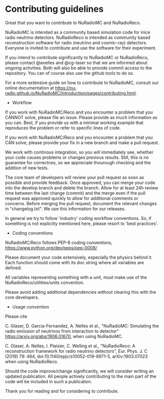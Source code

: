 # Contributing guidelines

Great that you want to contribute to NuRadioMC and NuRadioReco.

NuRadioMC is intended as a community based simulation code for inice radio neutrino detectors. 
NuRadioReco is intended as community based reconstruction software for radio (neutrino and cosmic-ray) detectors.
Everyone is invited to contribute and use the software for their experiment.

If you intend to contribute significantly to NuRadioMC or NuRadioReco, please contact @anelles and @cg-laser so that we
are informed about ongoing activities. Both will also be able to provide commit access to the repository. You can of course also use the github tools to do so. 

For a more extensive guide on how to contribute to NuRadioMC, consult our online documentation at https://nu-radio.github.io/NuRadioMC/Introduction/pages/contributing.html.

* Workflow

If you work with NuRadioMC/Reco and you encounter a problem that you CANNOT solve, please file an issue. 
Please provide as much information as you can. 
Best, if you provide us with a minimal working example that reproduces the problem or refer to specific lines of code. 

If you work with NuRadioMC/Reco and you encounter a problem that you CAN solve, 
please provide your fix in a new branch and make a pull request.

We work with continous integration, so you will immediately see, whether your code causes problems or changes previous results. Still, this is no guarantee for correctnes, so we appreciate thourough checking and the addition of new tests. 

The core team of developers will review your pull request as soon as possible and provide feedback. 
Once approved, you can merge your code into the develop branch and delete the branch. Allow for at least 24h review time between the last change (commit) and the merge even if the pull request was approved quickly to allow for additional comments or concerns.
Before merging the pull request, document the relevant changes in "changelog.txt". We use this information for our releases. 

In general we try to follow 'industry' coding workflow conventions. So, if something is not explicitly mentioned here, please resort to 'best practices'.

* Coding conventions

NuRadioMC/Reco follows PEP-8 coding conventions, https://www.python.org/dev/peps/pep-0008/

Please document your code extensively, especially the physics behind it. Each function should come with its doc string where all variables are defined. 

All variables representing something with a unit, must make use of the NuRadioReco/utilities/units convention.

Please avoid adding additional dependencies without clearing this with the core developers. 

* Usage convention

Please cite

C. Glaser, D. Garcia-Fernandez, A. Nelles et al., "NuRadioMC: Simulating the radio emission of neutrinos from interaction to detector" https://arxiv.org/abs/1906.01670, when using NuRadioMC.

C. Glaser, A. Nelles, I. Plaisier, C. Welling et al., "NuRadioReco: A reconstruction framework for radio neutrino detectors", Eur. Phys. J. C (2019) 79: 464, doi:10.1140/epjc/s10052-019-6971-5, arXiv:1903.07023
when using NuRadioReco.

Should the code improve/change significantly, we will consider writing an updated publication. All people actively contributing to the main part of the code will be included in such a publication.

Thank you for reading and for considering to contribute.
